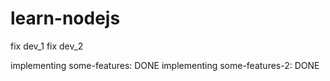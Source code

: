 # learn-nodejs
fix dev_1
fix dev_2

implementing some-features: DONE
implementing some-features-2: DONE